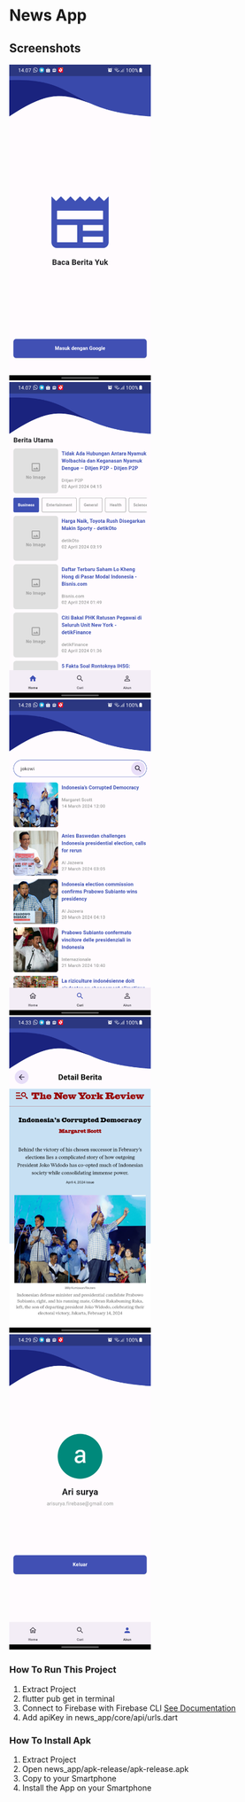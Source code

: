 # News App

## Screenshots

<img src="screenshot/login_page.png" width="256">&nbsp;&nbsp;
<img src="screenshot/home_page.png" width="256">&nbsp;&nbsp;
<img src="screenshot/search_page.png" width="256">&nbsp;&nbsp;
<img src="screenshot/detail-berita.png" width="256">&nbsp;&nbsp;
<img src="screenshot/akun_page.png" width="256">&nbsp;&nbsp;


### How To Run This Project
1. Extract Project
2. flutter pub get in terminal
3. Connect to Firebase with Firebase CLI [See Documentation](https://firebase.google.com/docs/cli?hl=id)
4. Add apiKey in news_app/core/api/urls.dart


### How To Install Apk
1. Extract Project
2. Open news_app/apk-release/apk-release.apk
3. Copy to your Smartphone
4. Install the App on your Smartphone